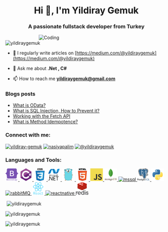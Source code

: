 <h1 align="center">Hi 👋, I'm Yildiray Gemuk</h1>
<h3 align="center">A passionate fullstack developer from Turkey</h3>
<img align="right" alt="Coding" width="400" src="https://c.tenor.com/flflC6GFzO8AAAAd/sultan-alrefaei-programmer.gif">
<p align="left"> <img src="https://komarev.com/ghpvc/?username=yildiraygemuk&label=Profile%20views&color=0e75b6&style=flat" alt="yildiraygemuk" /> </p>

- 📝 I regularly write articles on [https://medium.com/@yildiraygemuk](https://medium.com/@yildiraygemuk)

- 💬 Ask me about **.Net , C#**

- 📫 How to reach me **yildiraygemuk@gmail.com**

### Blogs posts
<!-- BLOG-POST-LIST:START -->
- [What is OData?](https://medium.com/@yildiraygemuk/what-is-odata-219ae50fc28e?source=rss-97779c53ec24------2)
- [What is SQL Injection, How to Prevent it?](https://medium.com/@yildiraygemuk/what-is-sql-injection-how-to-prevent-it-4fcbaf2a85f2?source=rss-97779c53ec24------2)
- [Working with the Fetch API](https://medium.com/@yildiraygemuk/working-with-the-fetch-api-5aaaad20a151?source=rss-97779c53ec24------2)
- [What is Method Idempotence?](https://medium.com/@yildiraygemuk/what-is-method-idempotence-cfedf2c0194d?source=rss-97779c53ec24------2)
<!-- BLOG-POST-LIST:END -->

<h3 align="left">Connect with me:</h3>
<p align="left">
<a href="https://linkedin.com/in/yildiray-gemuk" target="blank"><img align="center" src="https://raw.githubusercontent.com/rahuldkjain/github-profile-readme-generator/master/src/images/icons/Social/linked-in-alt.svg" alt="yildiray-gemuk" height="30" width="40" /></a>
<a href="https://instagram.com/nasiyapalim" target="blank"><img align="center" src="https://raw.githubusercontent.com/rahuldkjain/github-profile-readme-generator/master/src/images/icons/Social/instagram.svg" alt="nasiyapalim" height="30" width="40" /></a>
<a href="https://medium.com/@yildiraygemuk" target="blank"><img align="center" src="https://raw.githubusercontent.com/rahuldkjain/github-profile-readme-generator/master/src/images/icons/Social/medium.svg" alt="@yildiraygemuk" height="30" width="40" /></a>
</p>

<h3 align="left">Languages and Tools:</h3>
<p align="left"> <a href="https://getbootstrap.com" target="_blank" rel="noreferrer"> <img src="https://raw.githubusercontent.com/devicons/devicon/master/icons/bootstrap/bootstrap-plain-wordmark.svg" alt="bootstrap" width="40" height="40"/> </a> <a href="https://www.w3schools.com/cs/" target="_blank" rel="noreferrer"> <img src="https://raw.githubusercontent.com/devicons/devicon/master/icons/csharp/csharp-original.svg" alt="csharp" width="40" height="40"/> </a> <a href="https://www.w3schools.com/css/" target="_blank" rel="noreferrer"> <img src="https://raw.githubusercontent.com/devicons/devicon/master/icons/css3/css3-original-wordmark.svg" alt="css3" width="40" height="40"/> </a> <a href="https://dotnet.microsoft.com/" target="_blank" rel="noreferrer"> <img src="https://raw.githubusercontent.com/devicons/devicon/master/icons/dot-net/dot-net-original-wordmark.svg" alt="dotnet" width="40" height="40"/> </a> <a href="https://golang.org" target="_blank" rel="noreferrer"> <img src="https://raw.githubusercontent.com/devicons/devicon/master/icons/go/go-original.svg" alt="go" width="40" height="40"/> </a> <a href="https://www.w3.org/html/" target="_blank" rel="noreferrer"> <img src="https://raw.githubusercontent.com/devicons/devicon/master/icons/html5/html5-original-wordmark.svg" alt="html5" width="40" height="40"/> </a> <a href="https://developer.mozilla.org/en-US/docs/Web/JavaScript" target="_blank" rel="noreferrer"> <img src="https://raw.githubusercontent.com/devicons/devicon/master/icons/javascript/javascript-original.svg" alt="javascript" width="40" height="40"/> </a> <a href="https://www.mongodb.com/" target="_blank" rel="noreferrer"> <img src="https://raw.githubusercontent.com/devicons/devicon/master/icons/mongodb/mongodb-original-wordmark.svg" alt="mongodb" width="40" height="40"/> </a> <a href="https://www.microsoft.com/en-us/sql-server" target="_blank" rel="noreferrer"> <img src="https://www.svgrepo.com/show/303229/microsoft-sql-server-logo.svg" alt="mssql" width="40" height="40"/> </a> <a href="https://www.postgresql.org" target="_blank" rel="noreferrer"> <img src="https://raw.githubusercontent.com/devicons/devicon/master/icons/postgresql/postgresql-original-wordmark.svg" alt="postgresql" width="40" height="40"/> </a> <a href="https://www.python.org" target="_blank" rel="noreferrer"> <img src="https://raw.githubusercontent.com/devicons/devicon/master/icons/python/python-original.svg" alt="python" width="40" height="40"/> </a> <a href="https://www.rabbitmq.com" target="_blank" rel="noreferrer"> <img src="https://www.vectorlogo.zone/logos/rabbitmq/rabbitmq-icon.svg" alt="rabbitMQ" width="40" height="40"/> </a> <a href="https://reactjs.org/" target="_blank" rel="noreferrer"> <img src="https://raw.githubusercontent.com/devicons/devicon/master/icons/react/react-original-wordmark.svg" alt="react" width="40" height="40"/> </a> <a href="https://reactnative.dev/" target="_blank" rel="noreferrer"> <img src="https://reactnative.dev/img/header_logo.svg" alt="reactnative" width="40" height="40"/> </a> <a href="https://redis.io" target="_blank" rel="noreferrer"> <img src="https://raw.githubusercontent.com/devicons/devicon/master/icons/redis/redis-original-wordmark.svg" alt="redis" width="40" height="40"/> </a> </p>



<p>&nbsp;<img align="center" src="https://github-readme-stats.vercel.app/api?username=yildiraygemuk&show_icons=true&locale=en" alt="yildiraygemuk" /></p>

<p><img align="center" src="https://github-readme-streak-stats.herokuapp.com/?user=yildiraygemuk&" alt="yildiraygemuk" /></p>

<p><img align="left" src="https://github-readme-stats.vercel.app/api/top-langs?username=yildiraygemuk&show_icons=true&theme=synthwave&locale=en&layout=compact" alt="yildiraygemuk" /></p>
